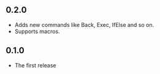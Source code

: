 ## 0.2.0

* Adds new commands like Back, Exec, IfElse and so on.
* Supports macros.

## 0.1.0

* The first release

